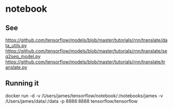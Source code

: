 # notebook

## See
https://github.com/tensorflow/models/blob/master/tutorials/rnn/translate/data_utils.py
https://github.com/tensorflow/models/blob/master/tutorials/rnn/translate/seq2seq_model.py
https://github.com/tensorflow/models/blob/master/tutorials/rnn/translate/translate.py

## Running it
docker run -d -v /Users/james/tensorflow/notebook/:/notebooks/james -v /Users/james/data/:/data -p 8888:8888 tensorflow/tensorflow
